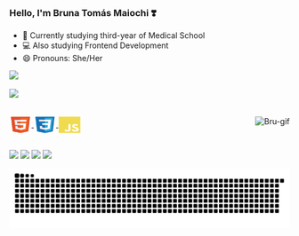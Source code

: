 ### Hello, I'm Bruna Tomás Maiochi ❣️

<ul>
   <li> 💉  Currently studying third-year of Medical School </li>
   <li> 💻  Also studying Frontend Development </li>
   <li> 😄  Pronouns: She/Her </li>
</ul>


 <div>
  <a href="https://github.com/btomasmaiochi">
  <p><img height="140m" src="https://github-readme-stats.vercel.app/api?username=btomasmaiochi&show_icons=true&theme=dracula&include_all_commits=true&count_private=true"/> </p>
  <p> <img height="140m" src="https://github-readme-stats.vercel.app/api/top-langs/?username=btomasmaiochi&layout=compact&langs_count=7&theme=dracula"/> </p>
</div> 
<div style="display: inline_block"><br>
 <img align="center" alt="Bru-HTML" height="30" width="40" src="https://raw.githubusercontent.com/devicons/devicon/master/icons/html5/html5-original.svg">
   <img align="center" alt="Bru-CSS" height="30" width="40" src="https://raw.githubusercontent.com/devicons/devicon/master/icons/css3/css3-original.svg">
  <img align="center" alt="Bru-Js" height="30" width="40" src="https://raw.githubusercontent.com/devicons/devicon/master/icons/javascript/javascript-plain.svg">
  <img align="right" alt="Bru-gif" src="https://i.picasion.com/pic91/5048e3fe24e89bf5a7a43f2c55ec244a.gif">
</div>
  
  ##
 
<div> 
   <a href="https://www.linkedin.com/in/btomasmaiochi" target="_blank"><img src="https://img.shields.io/badge/-LinkedIn-%230077B5?style=for-the-badge&logo=linkedin&logoColor=white"></a> 
 <a href="https://codepen.io/btomasmaiochi" target="_blank"><img src="https://img.shields.io/badge/Codepen-000000?style=for-the-badge&logo=codepen&logoColor=white"></a>
  <a href="https://instagram.com/btommai" target="_blank"><img src="https://img.shields.io/badge/-Instagram-%23E4405F?style=for-the-badge&logo=instagram&logoColor=white"></a>
  <a href="mailto:btomasmaiochi@gmail.com" target="_blank"><img src="https://img.shields.io/badge/-Gmail-%23333?style=for-the-badge&logo=gmail&logoColor=white"></a>

 
  ![Snake animation](https://github.com/btomasmaiochi/btomasmaiochi/blob/output/github-contribution-grid-snake.svg)
</div>
